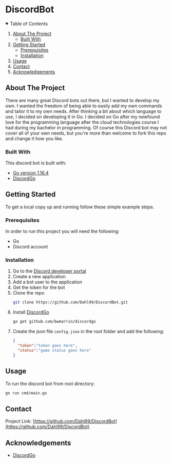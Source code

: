 # DiscordBot

<!-- TABLE OF CONTENTS -->
<details open="open">
  <summary>Table of Contents</summary>
  <ol>
    <li>
      <a href="#about-the-project">About The Project</a>
      <ul>
        <li><a href="#built-with">Built With</a></li>
      </ul>
    </li>
    <li>
      <a href="#getting-started">Getting Started</a>
      <ul>
        <li><a href="#prerequisites">Prerequisites</a></li>
        <li><a href="#installation">Installation</a></li>
      </ul>
    </li>
    <li><a href="#usage">Usage</a></li>
    <li><a href="#contact">Contact</a></li>
    <li><a href="#acknowledgements">Acknowledgements</a></li>
  </ol>
</details>

## About The Project

There are many great Discord bots out there, but I wanted to develop my own. I wanted the freedom of being able to easily add my own commands and tailor it to my own needs. After thinking a bit about which language to use, I decided on developing it in Go. I decided on Go after my newfound love for the programming language after the cloud technologies course I had during my bachelor in programming. Of course this Discord bot may not cover all of your own needs, but you're more than welcome to fork this repo and change it how you like.

### Built With

This discord bot is built with:
* [Go version 1.16.4](https://golang.org/)
* [DiscordGo](https://github.com/bwmarrin/discordgo)

## Getting Started

To get a local copy up and running follow these simple example steps.

### Prerequisites

In order to run this project you will need the following:

* Go
* Discord account

### Installation

1. Go to the [Discord developer portal](https://discord.com/developers)
2. Create a new application
3. Add a bot user to the application
4. Get the token for the bot
5. Clone the repo
   ```sh
   git clone https://github.com/Dahl99/DiscordBot.git
   ```
6. Install [DiscordGo](https://github.com/bwmarrin/discordgo)
   ```sh
   go get github.com/bwmarrin/discordgo
   ```
7. Create the json file `config.json` in the root folder and add the following:
    ```json
    {
      "token":"token goes here",
      "status":"game status goes here"
    }
    ```

## Usage

To run the discord bot from root directory:

```sh
go run cmd/main.go
```

## Contact

Project Link: [https://github.com/Dahl99/DiscordBot](https://github.com/Dahl99/DiscordBot)

## Acknowledgements

* [DiscordGo](https://github.com/bwmarrin/discordgo)
